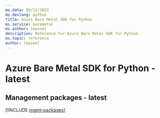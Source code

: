 ```yaml
---
ms.data: 09/12/2022
ms.devlang: python
title: Azure Bare Metal SDK for Python
ms.service: baremetal
ms.author: lmazuel
description: Reference for Azure Bare Metal SDK for Python
ms.topic: reference
author: lmazuel
---
```

# Azure Bare Metal SDK for Python - latest

## Management packages - latest
[!INCLUDE [mgmt-packages](bare-metal-mgmt-index.md)]